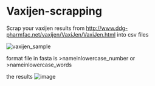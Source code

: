 # Vaxijen-scrapping
Scrap your vaxijen results from http://www.ddg-pharmfac.net/vaxijen/VaxiJen/VaxiJen.html into csv files


![vaxijen_sample](https://user-images.githubusercontent.com/35650942/112129936-7c64d580-8bfa-11eb-8879-1c5dd16cd115.png)

format file in fasta is >nameinlowercase_number or >nameinlowercase_words

the results
![image](https://user-images.githubusercontent.com/35650942/112130091-ac13dd80-8bfa-11eb-9ecb-253943f29946.png)
